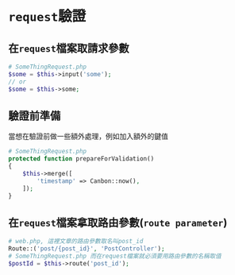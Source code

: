 # `request`驗證

## 在`request`檔案取請求參數
```php
# SomeThingRequest.php
$some = $this->input('some');
// or
$some = $this->some;
```
## 驗證前準備
當想在驗證前做一些額外處理，例如加入額外的鍵值
```php
# SomeThingRequest.php
protected function prepareForValidation()
{
    $this->merge([
        'timestamp' => Canbon::now(),
    ]);
}
```
## 在`request`檔案拿取路由參數(`route parameter`)
```php
# web.php, 這裡文章的路由參數取名叫post_id
Route::('post/{post_id}', 'PostController');
# SomeThingRequest.php 而在request檔案就必須要用路由參數的名稱取值
$postId = $this->route('post_id');
```

